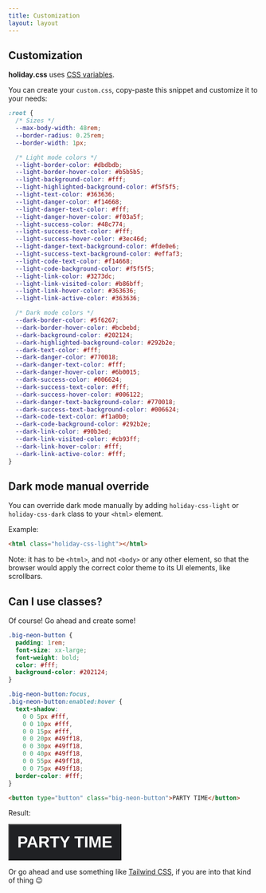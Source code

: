 ```yaml
---
title: Customization
layout: layout
---
```


## Customization

**holiday.css** uses
[CSS variables](https://developer.mozilla.org/en-US/docs/Web/CSS/Using_CSS_custom_properties).

You can create your `custom.css`, copy-paste this snippet and customize it to
your needs:

```css
:root {
  /* Sizes */
  --max-body-width: 48rem;
  --border-radius: 0.25rem;
  --border-width: 1px;

  /* Light mode colors */
  --light-border-color: #dbdbdb;
  --light-border-hover-color: #b5b5b5;
  --light-background-color: #fff;
  --light-highlighted-background-color: #f5f5f5;
  --light-text-color: #363636;
  --light-danger-color: #f14668;
  --light-danger-text-color: #fff;
  --light-danger-hover-color: #f03a5f;
  --light-success-color: #48c774;
  --light-success-text-color: #fff;
  --light-success-hover-color: #3ec46d;
  --light-danger-text-background-color: #fde0e6;
  --light-success-text-background-color: #effaf3;
  --light-code-text-color: #f14668;
  --light-code-background-color: #f5f5f5;
  --light-link-color: #3273dc;
  --light-link-visited-color: #b86bff;
  --light-link-hover-color: #363636;
  --light-link-active-color: #363636;

  /* Dark mode colors */
  --dark-border-color: #5f6267;
  --dark-border-hover-color: #bcbebd;
  --dark-background-color: #202124;
  --dark-highlighted-background-color: #292b2e;
  --dark-text-color: #fff;
  --dark-danger-color: #770018;
  --dark-danger-text-color: #fff;
  --dark-danger-hover-color: #6b0015;
  --dark-success-color: #006624;
  --dark-success-text-color: #fff;
  --dark-success-hover-color: #006122;
  --dark-danger-text-background-color: #770018;
  --dark-success-text-background-color: #006624;
  --dark-code-text-color: #f1a0b0;
  --dark-code-background-color: #292b2e;
  --dark-link-color: #90b3ed;
  --dark-link-visited-color: #cb93ff;
  --dark-link-hover-color: #fff;
  --dark-link-active-color: #fff;
}
```

## Dark mode manual override

You can override dark mode manually by adding `holiday-css-light` or
`holiday-css-dark` class to your `<html>` element.

Example:

```html
<html class="holiday-css-light"></html>
```

Note: it has to be `<html>`, and not `<body>` or any other element, so that the
browser would apply the correct color theme to its UI elements, like scrollbars.

## Can I use classes?

Of course! Go ahead and create some!

```css
.big-neon-button {
  padding: 1rem;
  font-size: xx-large;
  font-weight: bold;
  color: #fff;
  background-color: #202124;
}

.big-neon-button:focus,
.big-neon-button:enabled:hover {
  text-shadow:
    0 0 5px #fff,
    0 0 10px #fff,
    0 0 15px #fff,
    0 0 20px #49ff18,
    0 0 30px #49ff18,
    0 0 40px #49ff18,
    0 0 55px #49ff18,
    0 0 75px #49ff18;
  border-color: #fff;
}
```

```html
<button type="button" class="big-neon-button">PARTY TIME</button>
```

Result:

<button type="button" class="big-neon-button">PARTY TIME</button>

<style>
  .big-neon-button {
    padding: 1rem;
    font-size: xx-large;
    font-weight: bold;
    color: #fff;
    background-color: #202124;
  }

  .big-neon-button:focus,
  .big-neon-button:enabled:hover {
      text-shadow: 0 0 5px #fff, 0 0 10px #fff, 0 0 15px #fff, 0 0 20px #49ff18, 0 0 30px #49ff18, 0 0 40px #49ff18, 0 0 55px #49ff18, 0 0 75px #49ff18;
      border-color: #fff;
  }
</style>

Or go ahead and use something like [Tailwind CSS](https://tailwindcss.com/), if
you are into that kind of thing 😉
